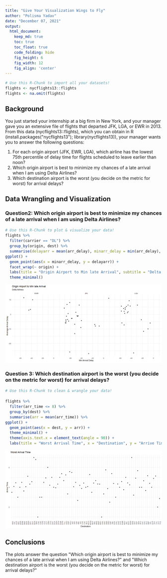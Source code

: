 ```yaml
---
title: "Give Your Visualization Wings to Fly"
author: "Polisma Yadav"
date: "December 07, 2021"
output:
  html_document:  
    keep_md: true
    toc: true
    toc_float: true
    code_folding: hide
    fig_height: 6
    fig_width: 12
    fig_align: 'center'
---
```







```r
# Use this R-Chunk to import all your datasets!
flights <- nycflights13::flights
flights <- na.omit(flights)
```

## Background

You just started your internship at a big firm in New York, and your manager gave you an extensive file of flights that departed JFK, LGA, or EWR in 2013. From this data (nycflights13::flights), which you can obtain in R (install.packages("nycflights13"); library(nycflights13)), your manager wants you to answer the following questions:

1. For each origin airport (JFK, EWR, LGA), which airline has the lowest 75th percentile of delay time for flights scheduled to leave earlier than noon?
2. Which origin airport is best to minimize my chances of a late arrival when I am using Delta Airlines?
3. Which destination airport is the worst (you decide on the metric for worst) for arrival delays?

## Data Wrangling and Visualization

### Question2: Which origin airport is best to minimize my chances of a late arrival when I am using Delta Airlines?


```r
# Use this R-Chunk to plot & visualize your data!
flights %>% 
  filter(carrier == "DL") %>%   
  group_by(origin, dest) %>%
  summarise(delayarr = mean(arr_delay), minarr_delay = min(arr_delay), maxarr_delay = max(arr_delay)) %>% 
ggplot() +
  geom_point(aes(x = minarr_delay, y = delayarr)) +
  facet_wrap(~ origin) +
  labs(title = "Origin Airport to Min late Arrival", subtitle = "Delta Airlines", x = "Min Arrival Delay", y = "Average Arrival Delay") +
  theme_minimal()
```

![](case03_files/figure-html/unnamed-chunk-2-1.png)<!-- -->

### Question 3: Which destination airport is the worst (you decide on the metric for worst) for arrival delays?

```r
# Use this R-Chunk to clean & wrangle your data!

flights %>% 
  filter(arr_time <= 8) %>% 
  group_by(dest) %>% 
  summarise(arr = mean(arr_time)) %>% 
ggplot() +
  geom_point(aes(x = dest, y = arr)) +
  theme_minimal() +
  theme(axis.text.x = element_text(angle = 90)) + 
  labs(title = "Worst Arrival Time", x = "Destination", y = "Arrive Time")
```

![](case03_files/figure-html/unnamed-chunk-3-1.png)<!-- -->



## Conclusions
The plots answer the question "Which origin airport is best to minimize my chances of a late arrival when I am using Delta Airlines?" and "Which destination airport is the worst (you decide on the metric for worst) for arrival delays?" 
